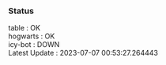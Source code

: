 ### Status


table : OK  
hogwarts : OK  
icy-bot : DOWN  
Latest Update : 2023-07-07 00:53:27.264443
